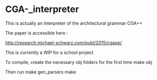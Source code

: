 # CGA-_interpreter

This is actually an interpreter of the architectural grammar CGA++

The paper is accessible here :

http://research.michael-schwarz.com/publ/2015/cgapp/

This is currently a WIP for a school project


To compile, create the necessary obj folders for the first time
  make obj

Then run
  make gen_parsers
  make
